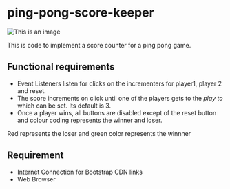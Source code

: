 # ping-pong-score-keeper

![This is an image](/images.jpg)

This is code to implement a score counter for a ping pong game. 

## Functional requirements
- Event Listeners listen for clicks on the incrementers for player1, player 2 and reset.
- The score increments on click until one of the players gets to the _play to_ which can be set. Its default is 3.
- Once a player wins, all buttons are disabled except of the reset button and colour coding represents the winner and loser.

Red represents the loser and green color represents the winnner


## Requirement
- Internet Connection for Bootstrap CDN links
- Web Browser


